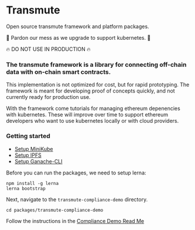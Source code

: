 # Transmute

Open source transmute framework and platform packages.

🚧 Pardon our mess as we upgrade to support kubernetes. 🚧

🔥 DO NOT USE IN PRODUCTION 🔥

### The transmute framework is a library for connecting off-chain data with on-chain smart contracts.

This implementation is not optimized for cost, but for rapid prototyping. The framework is meant for developing proof of concepts quickly, and not currently ready for production use. 

With the framework come tutorials for managing ethereum depenencies with kubernetes. These will improve over time to support ethereum developers who want to use kubernetes locally or with cloud providers.

### Getting started

- [Setup MiniKube](https://github.com/transmute-industries/transmute/tree/master/tutorials/minikube)
- [Setup IPFS](https://github.com/transmute-industries/transmute/tree/master/tutorials/minikube/ipfs)
- [Setup Ganache-CLI](https://github.com/transmute-industries/transmute/tree/master/tutorials/minikube/ganache-cli)

Before you can run the packages, we need to setup lerna:

```
npm install -g lerna
lerna bootstrap
```

Next, navigate to the `transmute-compliance-demo` directory.

```
cd packages/transmute-compliance-demo
```

Follow the instructions in the [Compliance Demo Read Me](./packages/transmute-compliance-demo)

